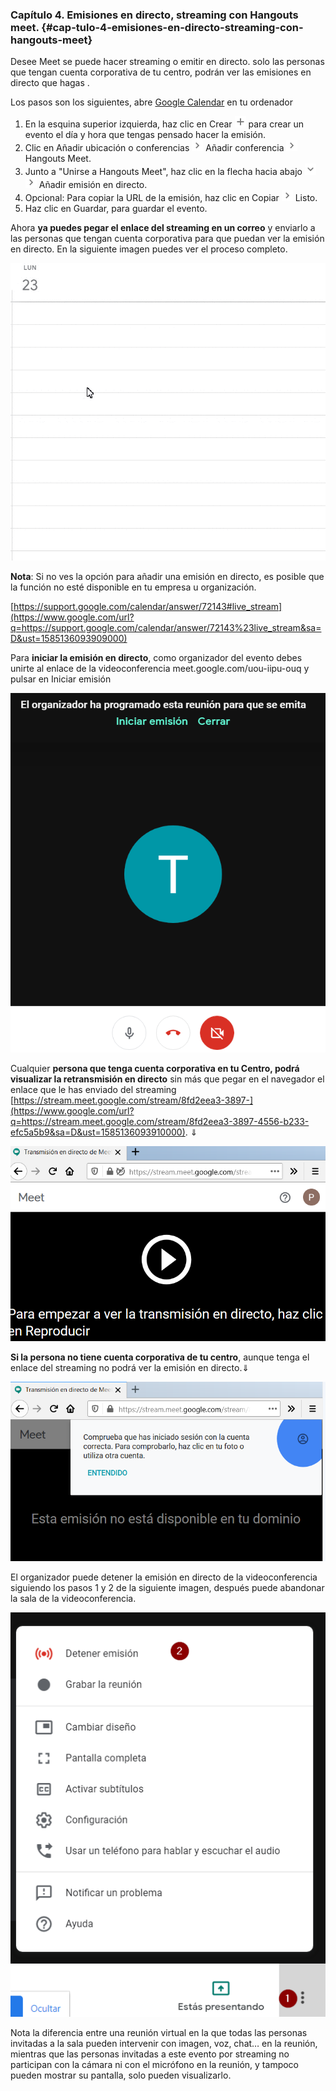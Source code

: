 ### Capítulo 4\. Emisiones en directo, streaming con Hangouts meet. {#cap-tulo-4-emisiones-en-directo-streaming-con-hangouts-meet}

Desee Meet se puede hacer streaming o emitir en directo. solo las personas que tengan cuenta corporativa de tu centro, podrán ver las emisiones en directo que hagas .

Los pasos son los siguientes, abre [Google Calendar](https://www.google.com/url?q=https://calendar.google.com/&sa=D&ust=1585136093908000) en tu ordenador

1.  En la esquina superior izquierda, haz clic en Crear ![Añadir](images/m4image33.png "Añadir") para crear un evento el día y hora que tengas pensado hacer la emisión.
2.  Clic en Añadir ubicación o conferencias ![y luego](images/m4image22.png "y luego") Añadir conferencia ![y luego](images/m4image22.png "y luego") Hangouts Meet.
3.  Junto a &quot;Unirse a Hangouts Meet&quot;, haz clic en la flecha hacia abajo ![Flecha hacia abajo](images/m4image29.png "Flecha hacia abajo")![y luego](images/m4image22.png "y luego") Añadir emisión en directo.
4.  Opcional: Para copiar la URL de la emisión, haz clic en Copiar ![y luego](images/m4image22.png "y luego") Listo.
5.  Haz clic en Guardar, para guardar el evento.

Ahora **ya puedes pegar el enlace del streaming en un correo** y enviarlo a las personas que tengan cuenta corporativa para que puedan ver la emisión en directo. En la siguiente imagen puedes ver el proceso completo.

![](images/m4image5.gif)

**Nota**: Si no ves la opción para añadir una emisión en directo, es posible que la función no esté disponible en tu empresa u organización.

[https://support.google.com/calendar/answer/72143#live_stream](https://www.google.com/url?q=https://support.google.com/calendar/answer/72143%23live_stream&sa=D&ust=1585136093909000)

Para **iniciar la emisión en directo**, como organizador del evento debes unirte al enlace de la videoconferencia meet.google.com/uou-iipu-ouq y pulsar en Iniciar emisión  

![](images/m4image8.png)

Cualquier **persona que tenga cuenta corporativa en tu Centro, podrá visualizar la retransmisión en directo**  sin más que pegar en el navegador el enlace que le has enviado del streaming [https://stream.meet.google.com/stream/8fd2eea3-3897-](https://www.google.com/url?q=https://stream.meet.google.com/stream/8fd2eea3-3897-4556-b233-efc5a5b9&sa=D&ust=1585136093910000). ⇓

![](images/m4image10.png)

**Si la persona no tiene cuenta corporativa de tu centro**, aunque tenga el enlace del streaming no podrá ver la emisión en directo.⇓

![](images/m4image21.png)

El organizador puede detener la emisión en directo de la videoconferencia siguiendo los pasos 1 y 2 de la siguiente imagen, después puede abandonar la sala de la videoconferencia.

![](images/m4image18.png)

Nota la diferencia entre una reunión virtual en la que todas las personas invitadas a la sala pueden intervenir con imagen, voz, chat… en la reunión, mientras que las personas invitadas a este evento por streaming no participan con la cámara ni con el micrófono en la reunión, y tampoco pueden mostrar su pantalla, solo pueden visualizarlo.